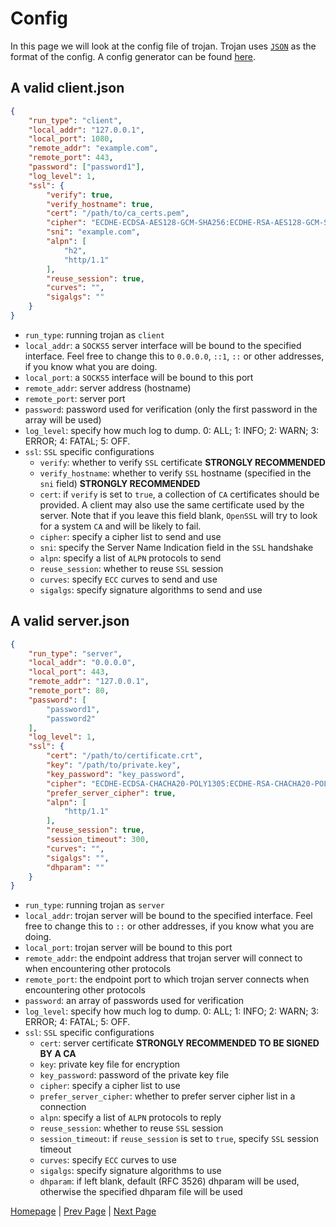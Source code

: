 # Config

In this page we will look at the config file of trojan. Trojan uses [`JSON`](https://en.wikipedia.org/wiki/JSON) as the format of the config. A config generator can be found [here](https://trojan-gfw.github.io/trojan-config-gen/).

## A valid client.json

```json
{
    "run_type": "client",
    "local_addr": "127.0.0.1",
    "local_port": 1080,
    "remote_addr": "example.com",
    "remote_port": 443,
    "password": ["password1"],
    "log_level": 1,
    "ssl": {
        "verify": true,
        "verify_hostname": true,
        "cert": "/path/to/ca_certs.pem",
        "cipher": "ECDHE-ECDSA-AES128-GCM-SHA256:ECDHE-RSA-AES128-GCM-SHA256:ECDHE-ECDSA-CHACHA20-POLY1305:ECDHE-RSA-CHACHA20-POLY1305:ECDHE-ECDSA-AES256-GCM-SHA384:ECDHE-RSA-AES256-GCM-SHA384:ECDHE-ECDSA-AES256-SHA:ECDHE-ECDSA-AES128-SHA:ECDHE-RSA-AES128-SHA:ECDHE-RSA-AES256-SHA:DHE-RSA-AES128-SHA:DHE-RSA-AES256-SHA:AES128-SHA:AES256-SHA:DES-CBC3-SHA",
        "sni": "example.com",
        "alpn": [
            "h2",
            "http/1.1"
        ],
        "reuse_session": true,
        "curves": "",
        "sigalgs": ""
    }
}
```

- `run_type`: running trojan as `client`
- `local_addr`: a `SOCKS5` server interface will be bound to the specified interface. Feel free to change this to ``0.0.0.0``, ``::1``, ``::`` or other addresses, if you know what you are doing.
- `local_port`: a `SOCKS5` interface will be bound to this port
- `remote_addr`: server address (hostname)
- `remote_port`: server port
- `password`: password used for verification (only the first password in the array will be used)
- `log_level`: specify how much log to dump. 0: ALL; 1: INFO; 2: WARN; 3: ERROR; 4: FATAL; 5: OFF.
- `ssl`: `SSL` specific configurations
    - `verify`: whether to verify `SSL` certificate **STRONGLY RECOMMENDED**
    - `verify_hostname`: whether to verify `SSL` hostname (specified in the `sni` field) **STRONGLY RECOMMENDED**
    - `cert`: if `verify` is set to `true`, a collection of `CA` certificates should be provided. A client may also use the same certificate used by the server. Note that if you leave this field blank, `OpenSSL` will try to look for a system `CA` and will be likely to fail.
    - `cipher`: specify a cipher list to send and use
    - `sni`: specify the Server Name Indication field in the `SSL` handshake
    - `alpn`: specify a list of `ALPN` protocols to send
    - `reuse_session`: whether to reuse `SSL` session
    - `curves`: specify `ECC` curves to send and use
    - `sigalgs`: specify signature algorithms to send and use

## A valid server.json

```json
{
    "run_type": "server",
    "local_addr": "0.0.0.0",
    "local_port": 443,
    "remote_addr": "127.0.0.1",
    "remote_port": 80,
    "password": [
        "password1",
        "password2"
    ],
    "log_level": 1,
    "ssl": {
        "cert": "/path/to/certificate.crt",
        "key": "/path/to/private.key",
        "key_password": "key_password",
        "cipher": "ECDHE-ECDSA-CHACHA20-POLY1305:ECDHE-RSA-CHACHA20-POLY1305:ECDHE-ECDSA-AES128-GCM-SHA256:ECDHE-RSA-AES128-GCM-SHA256:ECDHE-ECDSA-AES256-GCM-SHA384:ECDHE-RSA-AES256-GCM-SHA384:DHE-RSA-AES128-GCM-SHA256:DHE-RSA-AES256-GCM-SHA384:ECDHE-ECDSA-AES128-SHA256:ECDHE-RSA-AES128-SHA256:ECDHE-ECDSA-AES128-SHA:ECDHE-RSA-AES256-SHA384:ECDHE-RSA-AES128-SHA:ECDHE-ECDSA-AES256-SHA384:ECDHE-ECDSA-AES256-SHA:ECDHE-RSA-AES256-SHA:DHE-RSA-AES128-SHA256:DHE-RSA-AES128-SHA:DHE-RSA-AES256-SHA256:DHE-RSA-AES256-SHA:ECDHE-ECDSA-DES-CBC3-SHA:ECDHE-RSA-DES-CBC3-SHA:EDH-RSA-DES-CBC3-SHA:AES128-GCM-SHA256:AES256-GCM-SHA384:AES128-SHA256:AES256-SHA256:AES128-SHA:AES256-SHA:DES-CBC3-SHA:!DSS",
        "prefer_server_cipher": true,
        "alpn": [
            "http/1.1"
        ],
        "reuse_session": true,
        "session_timeout": 300,
        "curves": "",
        "sigalgs": "",
        "dhparam": ""
    }
}
```

- `run_type`: running trojan as `server`
- `local_addr`: trojan server will be bound to the specified interface. Feel free to change this to `::` or other addresses, if you know what you are doing.
- `local_port`: trojan server will be bound to this port
- `remote_addr`: the endpoint address that trojan server will connect to when encountering other protocols
- `remote_port`: the endpoint port to which trojan server connects when encountering other protocols
- `password`: an array of passwords used for verification
- `log_level`: specify how much log to dump. 0: ALL; 1: INFO; 2: WARN; 3: ERROR; 4: FATAL; 5: OFF.
- `ssl`: `SSL` specific configurations
    - `cert`: server certificate **STRONGLY RECOMMENDED TO BE SIGNED BY A CA**
    - `key`: private key file for encryption
    - `key_password`: password of the private key file
    - `cipher`: specify a cipher list to use
    - `prefer_server_cipher`: whether to prefer server cipher list in a connection
    - `alpn`: specify a list of `ALPN` protocols to reply
    - `reuse_session`: whether to reuse `SSL` session
    - `session_timeout`: if `reuse_session` is set to `true`, specify `SSL` session timeout
    - `curves`: specify `ECC` curves to use
    - `sigalgs`: specify signature algorithms to use
    - `dhparam`: if left blank, default (RFC 3526) dhparam will be used, otherwise the specified dhparam file will be used

[Homepage](.) | [Prev Page](protocol) | [Next Page](compile)
